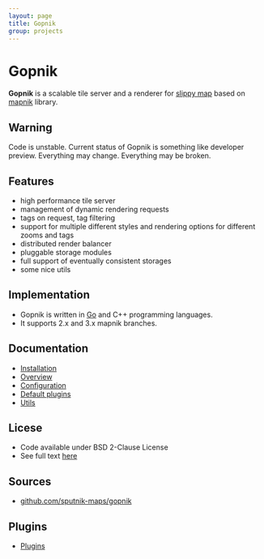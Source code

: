 ```yaml
---
layout: page
title: Gopnik
group: projects
---
```


# Gopnik

**Gopnik** is a scalable tile server and a renderer for [slippy map](http://wiki.openstreetmap.org/wiki/Slippy_map) based on [mapnik](http://mapnik.org/) library.

## Warning
Code is unstable. Current status of Gopnik is something like developer preview. Everything may change. Everything may be broken.

## Features
 * high performance tile server
 * management of dynamic rendering requests
 * tags on request, tag filtering
 * support for multiple different styles and rendering options for different zooms and tags
 * distributed render balancer
 * pluggable storage modules
 * full support of eventually consistent storages
 * some nice utils

## Implementation
 * Gopnik is written in [Go](http://golang.org/) and C++ programming languages.
 * It supports 2.x and 3.x mapnik branches.

## Documentation
 * [Installation](installation.html)
 * [Overview](overview.html)
 * [Configuration](configuration.html)
 * [Default plugins](defplugins.html)
 * [Utils](utils.html)

## Licese
 * Code available under BSD 2-Clause License
 * See full text [here](https://github.com/sputnik-maps/gopnik/blob/master/LICENSE)

## Sources
 * [github.com/sputnik-maps/gopnik](https://github.com/sputnik-maps/gopnik)

## Plugins
 * [Plugins](plugins.html)
